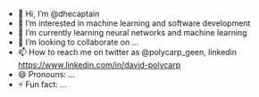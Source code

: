 - 👋 Hi, I’m @dhecaptain
- 👀 I’m interested in machine learning and software development
- 🌱 I’m currently learning neural networks and machine learning
- 💞️ I’m looking to collaborate on ...
- 📫 How to reach me on twitter as @polycarp_geen, linkedin https://www.linkedin.com/in/david-polycarp
- 😄 Pronouns: ...
- ⚡ Fun fact: ...

<!---
dhecaptain/dhecaptain is a ✨ special ✨ repository because its `README.md` (this file) appears on your GitHub profile.
You can click the Preview link to take a look at your changes.
--->
